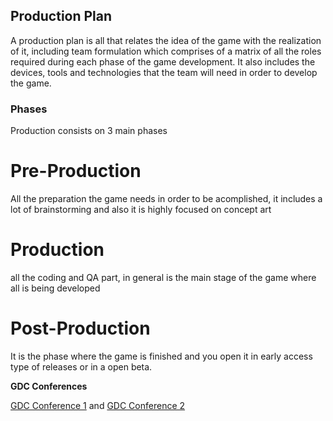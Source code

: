 ## Production Plan

A production plan is all that relates the idea of the game with the realization of it, including team formulation which comprises of a matrix of all the roles required during each phase of the game development. It also includes the devices, tools and technologies that the team will need in order to develop the game.


### Phases

Production consists on 3 main phases


# Pre-Production
All the preparation the game needs in order to be acomplished, it includes a lot of brainstorming and also it is highly focused on concept art
# Production
all the coding and QA part, in general is the main stage of the game where all is being developed
# Post-Production
It is the phase where the game is finished and you open it in early access type of releases or in a open beta.


**GDC Conferences** 

[GDC Conference 1](https://www.youtube.com/watch?v=TawhcWao9ls) and [GDC Conference 2](https://www.youtube.com/watch?v=TawhcWao9ls)

